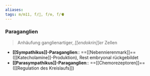 ```yaml
---
aliases: 
tags: m/m11, f/🧠, f/⚙️, f/🫀
---
```

### Paraganglien
> Anhäufung ganglienartiger, *[[endokrin]]er* Zellen
- **[[Sympathikus]]-Paraganglien**:: ==[[Nebennierenmark]]== ([[Katecholamine]]-Produktion), Rest embryonal rückgebildet
- **[[Parasympathikus]]-Paraganglien**:: ==[[Chemorezeptoren]]== ([[Regulation des Kreislaufs]])
